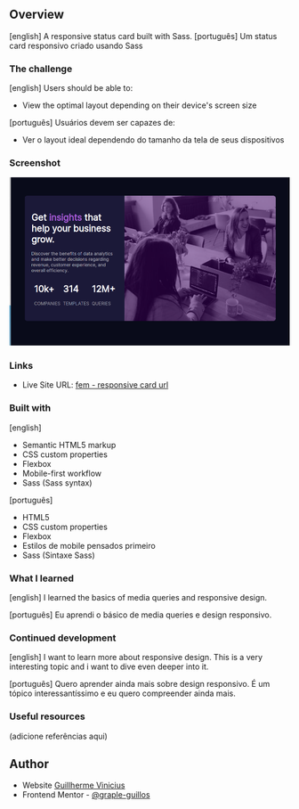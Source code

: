 ## Overview

  [english] A responsive status card built with Sass.
  [português] Um status card responsivo criado usando Sass

### The challenge

[english]
Users should be able to:

- View the optimal layout depending on their device's screen size

[português]
Usuários devem ser capazes de:

- Ver o layout ideal dependendo do tamanho da tela de seus dispositivos

### Screenshot

![Screenshot of the solution](screenshot.png)


### Links

- Live Site URL: [fem - responsive card url](https://fem-responsive-stats-card.vercel.app/)

### Built with

[english]
- Semantic HTML5 markup
- CSS custom properties
- Flexbox
- Mobile-first workflow
- Sass (Sass syntax)

[português]
- HTML5
- CSS custom properties
- Flexbox
- Estilos de mobile pensados primeiro
- Sass (Sintaxe Sass)

### What I learned

[english]
I learned the basics of media queries and responsive design.

[português]
Eu aprendi o básico de media queries e design responsivo.

### Continued development

[english]
I want to learn more about responsive design. This is a very interesting topic and i want to dive even deeper into it.

[português]
Quero aprender ainda mais sobre design responsivo. É um tópico interessantíssimo e eu quero compreender ainda mais.

### Useful resources

(adicione referências aqui)

## Author
- Website [Guillherme Vinicius](https://www.your-site.com)
- Frontend Mentor - [@graple-guillos](https://www.frontendmentor.io/profile/graple-guillos)
